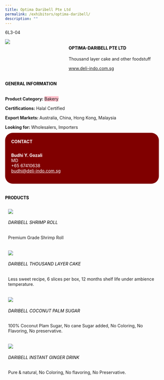 ```yaml
---
title: Optima Daribell Pte Ltd
permalink: /exhibitors/optima-daribell/
description: ""
---
```

<head>
	<div class="flex-paragraph">
		<!--hi there! this is a comment and will provide you with instructional guides-->
		<!--insert booth number here!-->
		<p style="text-transform: uppercase">6L3-04</p></div>
			<div class="flex-container" style="display: flex; flex-wrap: wrap;">
				<!--insert DOWNLOAD link of company logo between the " marks!-->
			<div class="card sgds" style="flex: 1 1 40%; display: block;"><img src="https://drive.google.com/u/0/uc?id=1vuUrRFNorwBbPUTrWwLtBXfc97SfDbxf&export=download"></div>
	<div class="card-sgds" style="flex: 1 1 58%; display: block; margin-left: 3px">
		<h4 style="text-transform: uppercase; color: black;"><!--insert the exhibitor's name between the <b> tags here--><b>Optima-Daribell Pte Ltd</b></h4><!--insert the exhibitor's description between the <p> tags here-->
		<p>Thousand layer cake and other foodstuff</p>
		<!--insert the exhibitor's website link, making sure there is "https:// www." present please. make sure the entire https link goes in between the " marks-->
		<p><a href="https://www.deli-indo.com.sg" target="_blank"><!--insert the www website link here (no need for https)-->www.deli-indo.com.sg</a></p>
	</div>
</div>
</head>

<body>
	<h4 style="text-transform: uppercase; color: black;"><b>General Information</b></h4>
		<div class="flex-container" style="display: flex; flex-wrap: wrap;">
			<div class="card sgds" style="flex: 1 1 65%; display: block; align-self: stretch">
			<div class="flex-paragraph">
			<p><b>Product Category: </b><span style=" background-color: pink; border-radius: 10 px;"><!--insert the exhibitor's pdt cat between the <p> tags here-->Bakery</span></p> 
				<p><b>Certifications: </b><!--insert all the exhibitor's certifications between the </b> and </p> here-->Halal Certified</p>
			<p><b>Export Markets: </b><!--insert all the exhibitor's export markets between the </b> and </p> here-->Australia, China, Hong Kong, Malaysia</p>
			<p style="margin-bottom: 10px;"><b>Looking for: </b><!--insert all the exhibitor's potential business partners between the </b> and </p> here-->Wholesalers, Importers</p>
			</div>
		</div>
		<div class="card sgds" style="flex: 1 1 35%; padding: 10px; display: block; background-color: maroon; border-radius: 25px; align-self: center;">
		<h4 style="color: white; margin-top: 10px; margin-left: 10px;">CONTACT</h4>
		<div class="flex-paragraph">
			<!--replace with exhibitor's: -->
			<p style="padding: 10px; color: white;"><b><!-- POC name-->Budhi Y. Gozali</b><br><!-- designation-->MD<br><!--contact number-->+65 67410638<br><!-- for linking purposes, insert their email after "mailto:"...--><a href="mailto:budhi@deli-indo.com.sg" style="color: white;"><!--...and also include the display email before </a> here-->budhi@deli-indo.com.sg</a></p>
		</div>
			</div>
		</div>
	<br>
		<h4 style="text-transform: uppercase; color: black;"><b>products</b></h4>
<div style="display: flex; flex-wrap: wrap;">
  <div class="card sgds" style="flex: 1 1 47%; margin: 10px; display: block;"><!--insert the exhibitor's DOWNLOAD image for product between the " marks here-->
	<div class="flex-image" style="display: block;"><img src="https://drive.google.com/u/0/uc?id=1S0i3newFmECgSz6o0_ImHdeOoutJipOl&export=download"></div>
	<div class="flex-paragraph">
		<h6 style="text-transform: uppercase; color: black;"><!--insert product name before </h6> and product description after <p>-->Daribell Shrimp Roll </h6>
		<p>Premium Grade Shrimp Roll</p></div>
	</div>
		<div class="card sgds" style="flex: 1 1 47%; margin: 10px; display: block;">
		<div class="flex-image" style="display: block;"><img src="https://drive.google.com/u/0/uc?id=1GzUlBhv6juP2G3HM_BUL3qj6ayFxJl5D&export=download"></div>
	<div class="flex-paragraph">
		<h6 style="text-transform: uppercase; color: black;">Daribell Thousand Layer Cake</h6>
		<p>Less sweet recipe, 6 slices per box, 12 months shelf life under ambience temperature.</p></div>
	</div>
		<div class="card sgds" style="flex: 1 1 47%; margin: 10px; display: block;">
		<div class="flex-image" style="display: block;"><img src="https://drive.google.com/u/0/uc?id=13JwoLwUiW_PNqBlBuBxjnmbC6XYztLAD&export=download"></div>
	<div class="flex-paragraph">
		<h6 style="text-transform: uppercase; color: black;">Daribell Coconut Palm Sugar</h6>
		<p>100% Coconut Plam Sugar, No cane Sugar added, No Coloring, No Flavoring, No preservative.</p></div>
		</div>
		<div class="card sgds" style="flex: 1 1 47%; margin: 10px; display: block;">
		<div class="flex-image" style="display: block;"><img src="https://drive.google.com/u/0/uc?id=1vcvHIZOGjTTYAyJzy2qm8TTJnJb0XVm-&export=download"></div>
	<div class="flex-paragraph">
		<h6 style="text-transform: uppercase; color: black;">Daribell Instant Ginger Drink</h6>
		<p>Pure & natural, No Coloring, No flavoring, No Preservative.</p></div>
	</div>
	<!--don't delete these 2 tags. double check how the layout looks on the right too and lemme know if there are any problems! thank u so much for ur hardwork!-->
	</div>
</body>